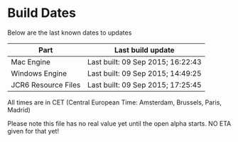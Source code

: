 # Build Dates

Below are the last known dates to updates

Part | Last build update
-----|-----
Mac Engine | Last built: 09 Sep 2015; 16:22:43
Windows Engine | Last built: 09 Sep 2015; 14:49:25
JCR6 Resource Files | Last built: 09 Sep 2015; 17:25:45
All times are in CET (Central European Time: Amsterdam, Brussels, Paris, Madrid)


Please note this file has no real value yet until the open alpha starts. NO ETA given for that yet!
